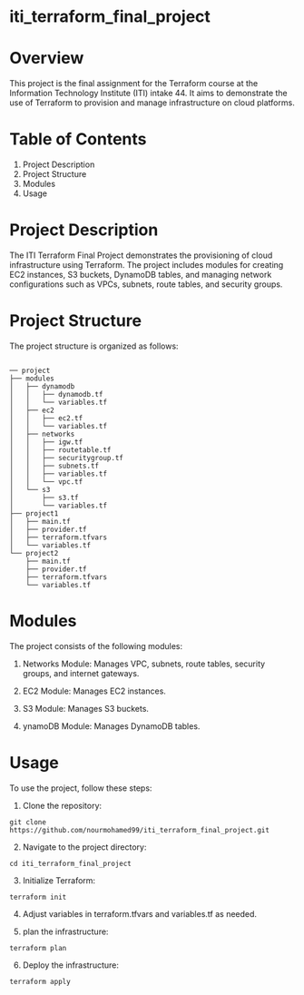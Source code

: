# iti_terraform_final_project


# Overview

This project is the final assignment for the Terraform course at the Information Technology Institute (ITI) intake 44. It aims to demonstrate the use of Terraform to provision and manage infrastructure on cloud platforms.

# Table of Contents
1. Project Description
2. Project Structure
3. Modules
4. Usage

# Project Description

The ITI Terraform Final Project demonstrates the provisioning of cloud infrastructure using Terraform. The project includes modules for creating EC2 instances, S3 buckets, DynamoDB tables, and managing network configurations such as VPCs, subnets, route tables, and security groups.

# Project Structure

The project structure is organized as follows:
```shell

── project
├── modules
│   ├── dynamodb
│   │   ├── dynamodb.tf
│   │   └── variables.tf
│   ├── ec2
│   │   ├── ec2.tf
│   │   └── variables.tf
│   ├── networks
│   │   ├── igw.tf
│   │   ├── routetable.tf
│   │   ├── securitygroup.tf
│   │   ├── subnets.tf
│   │   ├── variables.tf
│   │   └── vpc.tf
│   └── s3
│       ├── s3.tf
│       └── variables.tf
├── project1
│   ├── main.tf
│   ├── provider.tf
│   ├── terraform.tfvars
│   └── variables.tf
└── project2
    ├── main.tf
    ├── provider.tf
    ├── terraform.tfvars
    └── variables.tf
```
# Modules

The project consists of the following modules:

1. Networks Module: Manages VPC, subnets, route tables, security groups, and internet gateways.
   
2. EC2 Module: Manages EC2 instances.

3. S3 Module: Manages S3 buckets.

4. ynamoDB Module: Manages DynamoDB tables.

# Usage

To use the project, follow these steps:

1. Clone the repository:
   
```shell
git clone https://github.com/nourmohamed99/iti_terraform_final_project.git
```
2. Navigate to the project directory:
   
```shell
cd iti_terraform_final_project
```   

3. Initialize Terraform:
   
```shell
terraform init
```

4. Adjust variables in terraform.tfvars and variables.tf as needed.

5. plan the infrastructure:
   
```shell
terraform plan
```

6. Deploy the infrastructure:

```shell
terraform apply
```
   
